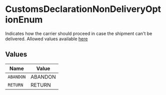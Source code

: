 # CustomsDeclarationNonDeliveryOptionEnum

Indicates how the carrier should proceed in case the shipment can't be delivered.
Allowed values available <a href="#tag/Customs-Declaration-Non-Delivery-Option">here</a>


## Values

| Name      | Value     |
| --------- | --------- |
| `ABANDON` | ABANDON   |
| `RETURN`  | RETURN    |